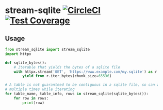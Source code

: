 # stream-sqlite [![CircleCI](https://circleci.com/gh/uktrade/stream-sqlite.svg?style=shield)](https://circleci.com/gh/uktrade/stream-sqlite) [![Test Coverage](https://api.codeclimate.com/v1/badges/b665c7634e8194fe6878/test_coverage)](https://codeclimate.com/github/uktrade/stream-sqlite/test_coverage)


## Usage

```python
from stream_sqlite import stream_sqlite
import httpx

def sqlite_bytes():
    # Iterable that yields the bytes of a sqlite file
    with httpx.stream('GET', 'https://www.example.com/my.sqlite') as r:
        yield from r.iter_bytes(chunk_size=65536)

# A table is not guaranteed to be contiguous in a sqlite file, so can appear
# multiple times while iterating
for table_name, table_info, rows in stream_sqlite(sqlite_bytes()):
    for row in rows:
        print(row)
```
